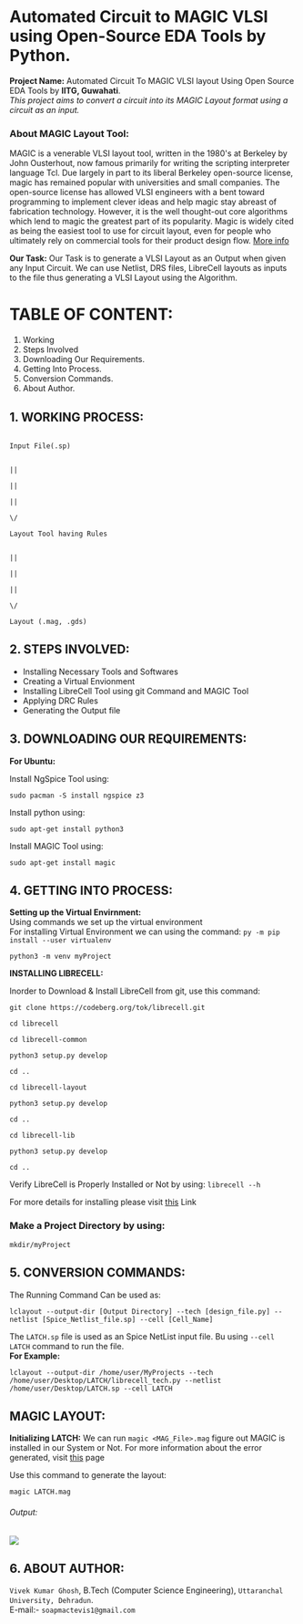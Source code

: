 # Automated Circuit to MAGIC VLSI using Open-Source EDA Tools by Python.

__Project Name:__ Automated Circuit To MAGIC VLSI layout Using Open Source EDA Tools by __IITG, Guwahati__.<br>
<i>This project aims to convert a circuit into its MAGIC Layout format using a circuit as an input. </i>

<h3>About MAGIC Layout Tool: </h3>
<p>MAGIC is a venerable VLSI layout tool, written in the 1980's at Berkeley by John Ousterhout, now famous primarily for writing the scripting interpreter language Tcl. Due largely in part to its liberal Berkeley open-source license, magic has remained popular with universities and small companies. The open-source license has allowed VLSI engineers with a bent toward programming to implement clever ideas and help magic stay abreast of fabrication technology. However, it is the well thought-out core algorithms which lend to magic the greatest part of its popularity. Magic is widely cited as being the easiest tool to use for circuit layout, even for people who ultimately rely on commercial tools for their product design flow. <a href="http://opencircuitdesign.com/magic/">More info</a></p>

__Our Task:__
Our Task is to generate a VLSI Layout as an Output when given any Input Circuit. We can use Netlist, DRS files, LibreCell layouts as inputs to the file thus generating a VLSI Layout using the Algorithm.

# TABLE OF CONTENT:
1. Working
2. Steps Involved
3. Downloading Our Requirements.
4. Getting Into Process.
5. Conversion Commands.
6. About Author.

## 1. WORKING PROCESS:
```
                                                                                      Input File(.sp)

                                                                                           ||
                                                                                           ||
                                                                                           ||
                                                                                           \/
                                                                                  Layout Tool having Rules

                                                                                           ||
                                                                                           ||
                                                                                           ||
                                                                                           \/
                                                                                   Layout (.mag, .gds)

````

## 2. STEPS INVOLVED:

- Installing Necessary Tools and Softwares
- Creating a Virtual Envionment
- Installing LibreCell Tool using git Command and MAGIC Tool
- Applying DRC Rules
- Generating the Output file


## 3. DOWNLOADING OUR REQUIREMENTS: 

__For Ubuntu:__

Install NgSpice Tool using: 
```
sudo pacman -S install ngspice z3
```

Install python using: 
```
sudo apt-get install python3
```

Install MAGIC Tool using:

```
sudo apt-get install magic
```

## 4. GETTING INTO PROCESS:

__Setting up the Virtual Envirnment:__<br>
Using commands we set up the virtual environment<br>
For installing Virtual Environment we can using the command:
`py -m pip install --user virtualenv`

```
python3 -m venv myProject
```

__INSTALLING LIBRECELL:__

Inorder to Download & Install LibreCell from git, use this command:
```
git clone https://codeberg.org/tok/librecell.git

cd librecell
```

```
cd librecell-common

python3 setup.py develop

cd ..
```

```
cd librecell-layout

python3 setup.py develop

cd ..
```

```
cd librecell-lib

python3 setup.py develop

cd ..
```
Verify LibreCell is Properly Installed or Not by using:
`librecell --h`

For more details for installing please visit <a href="https://codeberg.org/tok/librecell#:~:text=Installing%20from%20git&text=Install%20from%20git%3A,setup.py%20develop%20cd%20..">this</a> Link

<h3>Make a Project Directory by using:</h3>

 `mkdir/myProject`
 
 
 ## 5. CONVERSION COMMANDS:
 
 The Running Command Can be used as:
 ```
 lclayout --output-dir [Output Directory] --tech [design_file.py] --netlist [Spice_Netlist_file.sp] --cell [Cell_Name]
 ````
 
The `LATCH.sp` file is used as an Spice NetList input file. Bu using `--cell LATCH` command to run the file.  <br>__For Example:__
 ```
 lclayout --output-dir /home/user/MyProjects --tech /home/user/Desktop/LATCH/librecell_tech.py --netlist /home/user/Desktop/LATCH.sp --cell LATCH
 ```
 
 ## MAGIC LAYOUT:  
 
 __Initializing LATCH:__ We can run `magic <MAG_File>.mag` figure out MAGIC is installed in our System or Not.
 For more information about the error generated, visit <a href="https://www.systutorials.com/docs/linux/man/5-mag/">this</a> page
 
 Use this command to generate the layout:
 ```
 magic LATCH.mag
 ```
 
 <h6>Output: </h6>
 
 <img src ="https://github.com/itsvivekghosh/automated-circuit-to-MAGIC-vlsi-using-eda-tool/blob/master/Images/LATCH.png">
 
## 6. ABOUT AUTHOR:
 `Vivek Kumar Ghosh`, B.Tech (Computer Science Engineering), `Uttaranchal University, Dehradun`. </br>
 E-mail:- `soapmactevis1@gmail.com`
